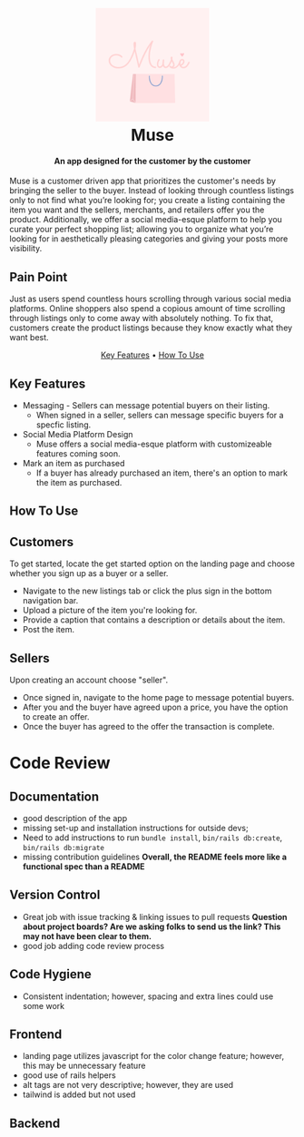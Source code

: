 <h1 align="center">
  <br>
    <img src="app/assets/images/Muse-2.png" alt="Muse" width="200">
  <br>
  Muse
  <br>
</h1>
<!-- Good description of app -->
<h4 align="center">An app designed for the customer by the customer</h4>

Muse is a customer driven app that prioritizes the customer's needs by bringing the seller to the buyer. Instead of looking through countless listings only to not find what you’re looking for; you create a listing containing the item you want and the sellers, merchants, and retailers offer you the product. Additionally, we offer a social media-esque platform to help you curate your perfect shopping list; allowing you to organize what you’re looking for in aesthetically pleasing categories and giving your posts more visibility. 

## Pain Point 
Just as users spend countless hours scrolling through various social media platforms. Online shoppers also spend a copious  amount of time scrolling through listings only to come away with absolutely nothing. To fix that, customers create the product listings because they know exactly what they want best.

<p align="center">
  <a href="#key-features">Key Features</a> •
  <a href="#how-to-use">How To Use</a>
</p>

## Key Features

* Messaging - Sellers can message potential buyers on their listing.
  - When signed in a seller, sellers can message specific buyers for a specfic listing.
* Social Media Platform Design
  - Muse offers a social media-esque platform with customizeable features coming soon.
* Mark an item as purchased
  - If a buyer has already purchased an item, there's an option to mark the item as purchased.

## How To Use

## Customers 
To get started, locate the get started option on the landing page and choose whether you sign up as a buyer or a seller. 
- Navigate to the new listings tab or click the plus sign in the bottom navigation bar.
- Upload a picture of the item you're looking for.
- Provide a caption that contains a description or details about the item.
- Post the item.

## Sellers 

Upon creating an account choose "seller".
- Once signed in, navigate to the home page to message potential buyers.
- After you and the buyer have agreed upon a price, you have the option to create an offer.
- Once the buyer has agreed to the offer the transaction is complete.

# Code Review
## Documentation
- good description of the app
- missing set-up and installation instructions for outside devs;
- Need to add instructions to run `bundle install`, `bin/rails db:create`, `bin/rails db:migrate`
- missing contribution guidelines
**Overall, the README feels more like a functional spec than a README**

## Version Control
- Great job with issue tracking & linking issues to pull requests
**Question about project boards? Are we asking folks to send us the link? This may not have been clear to them.** 
- good job adding code review process

## Code Hygiene
- Consistent indentation; however, spacing and extra lines could use some work

## Frontend
- landing page utilizes javascript for the color change feature; however, this may be unnecessary feature
- good use of rails helpers
- alt tags are not very descriptive; however, they are used
- tailwind is added but not used

## Backend
